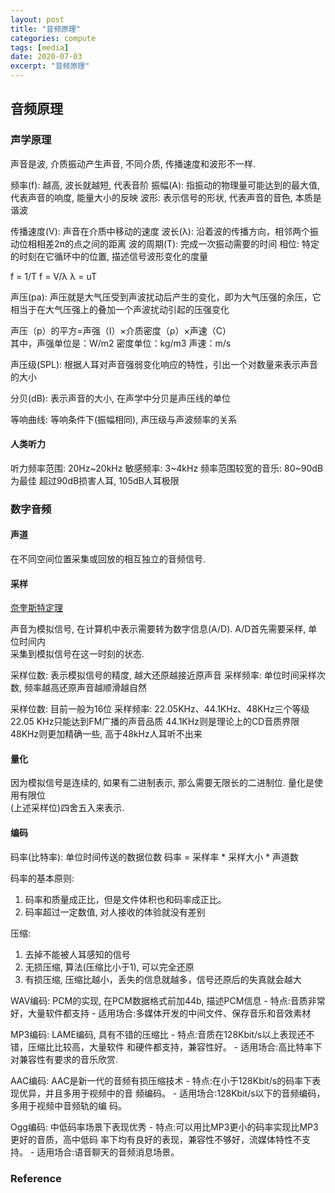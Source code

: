 ```yaml
---
layout: post
title: "音频原理"
categories: compute
tags: [media]
date: 2020-07-03
excerpt: "音频原理"
---
```


## 音频原理

### 声学原理

声音是波, 介质振动产生声音, 不同介质, 传播速度和波形不一样.

频率(f): 越高, 波长就越短, 代表音阶
振幅(A): 指振动的物理量可能达到的最大值, 代表声音的响度, 能量大小的反映
波形: 表示信号的形状, 代表声音的音色, 本质是谐波

传播速度(V): 声音在介质中移动的速度
波长(λ): 沿着波的传播方向，相邻两个振动位相相差2π的点之间的距离
波的周期(T): 完成一次振动需要的时间
相位: 特定的时刻在它循环中的位置, 描述信号波形变化的度量

f = 1/T
f = V/λ
λ = uT

声压(pa): 声压就是大气压受到声波扰动后产生的变化，即为大气压强的余压，它相当于在大气压强上的叠加一个声波扰动引起的压强变化

声压（p）的平方=声强（I）×介质密度（ρ）×声速（C）  
其中，声强单位是：W/m2 密度单位：kg/m3 声速：m/s  


声压级(SPL): 根据人耳对声音强弱变化响应的特性，引出一个对数量来表示声音的大小

分贝(dB): 表示声音的大小, 在声学中分贝是声压线的单位


等响曲线: 等响条件下(振幅相同), 声压级与声波频率的关系


#### 人类听力

听力频率范围: 20Hz~20kHz
敏感频率: 3~4kHz
频率范围较宽的音乐: 80~90dB为最佳
超过90dB损害人耳, 105dB人耳极限

### 数字音频

#### 声道
在不同空间位置采集或回放的相互独立的音频信号.

#### 采样

[奈奎斯特定理](https://baike.baidu.com/item/%E9%87%87%E6%A0%B7%E5%AE%9A%E7%90%86/8599843?fromtitle=%E5%A5%88%E5%A5%8E%E6%96%AF%E7%89%B9%E5%AE%9A%E7%90%86&fromid=10633479&fr=aladdin)

声音为模拟信号, 在计算机中表示需要转为数字信息(A/D). A/D首先需要采样, 单位时间内  
采集到模拟信号在这一时刻的状态.

采样位数: 表示模拟信号的精度, 越大还原越接近原声音
采样频率: 单位时间采样次数, 频率越高还原声音越顺滑越自然

采样位数: 目前一般为16位
采样频率: 22.05KHz、44.1KHz、48KHz三个等级
22.05 KHz只能达到FM广播的声音品质
44.1KHz则是理论上的CD音质界限
48KHz则更加精确一些, 高于48kHz人耳听不出来

#### 量化
因为模拟信号是连续的, 如果有二进制表示, 那么需要无限长的二进制位. 量化是使用有限位  
(上述采样位)四舍五入来表示.

#### 编码

码率(比特率): 单位时间传送的数据位数
码率 = 采样率 * 采样大小 * 声道数

码率的基本原则:
1. 码率和质量成正比，但是文件体积也和码率成正比。
2. 码率超过一定数值, 对人接收的体验就没有差别

压缩: 
1. 去掉不能被人耳感知的信号
2. 无损压缩, 算法(压缩比小于1), 可以完全还原
3. 有损压缩, 压缩比越小，丢失的信息就越多，信号还原后的失真就会越大

WAV编码: PCM的实现, 在PCM数据格式前加44b, 描述PCM信息
    - 特点:音质非常好，大量软件都支持
    - 适用场合:多媒体开发的中间文件、保存音乐和音效素材

MP3编码: LAME编码, 具有不错的压缩比
    - 特点:音质在128Kbit/s以上表现还不错，压缩比比较高，大量软件 和硬件都支持，兼容性好。
    - 适用场合:高比特率下对兼容性有要求的音乐欣赏.

AAC编码: AAC是新一代的音频有损压缩技术
    - 特点:在小于128Kbit/s的码率下表现优异，并且多用于视频中的音 频编码。
    - 适用场合:128Kbit/s以下的音频编码，多用于视频中音频轨的编 码。

Ogg编码: 中低码率场景下表现优秀
    - 特点:可以用比MP3更小的码率实现比MP3更好的音质，高中低码 率下均有良好的表现，兼容性不够好，流媒体特性不支持。
    - 适用场合:语音聊天的音频消息场景。

### Reference

